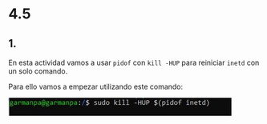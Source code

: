 # 4.5
## 1.
En esta actividad vamos a usar ``pidof`` con ``kill -HUP`` para reiniciar ``inetd`` con un solo comando.

Para ello vamos a empezar utilizando este comando:

![img](https://github.com/pgarman524/DespliegueWeb/blob/master/lab_04/lab_4/4.5/01_iniciar_matar_inetd.JPG)

